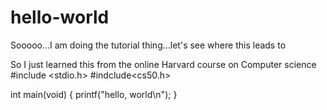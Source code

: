 # hello-world
Sooooo...I am doing the tutorial thing...let's see where this leads to

So I just learned this from the online Harvard course on Computer science
#include <stdio.h>
#indclude<cs50.h>

int main(void)
{
  printf("hello, world\n");
}
